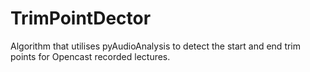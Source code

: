 # TrimPointDector
Algorithm that utilises pyAudioAnalysis to detect the start and end trim points for Opencast recorded lectures.
